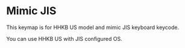 # Mimic JIS

This keymap is for HHKB US model and mimic JIS keyboard keycode.

You can use HHKB US with JIS configured OS.

